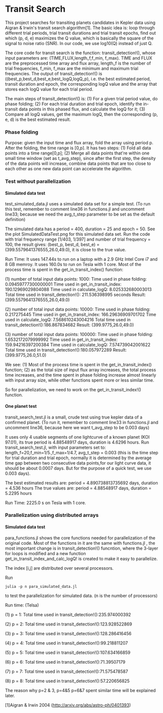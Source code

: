 
# Transit Search

This project searches for transiting planets candidates in Kepler data using Aigran & Irwin's transit search algorithm[1]. The basic idea is: loop through different trial periods, trial transit durations and trial transit epochs, find out which (p, d, e) maximizes the Q value, which is basically the square of the signal to noise ratio (SNR). In our code, we use log10(Q) instead of just Q.  

The core code for transit search is the function: transit_detection!(), whose input parameters are: (TIME,FLUX,length_f,f_min, f_max). TIME and FLUX are the preprocessed time array and flux array, length_f is the number of trial frequencies, f_min, f_max are the minimum and maximum trial frequencies. The output of transit_detection!() is ((best_p,best_d,best_e,best_logQ,logQ_p), i.e. the best estimated period, transit duration and epoch, the corresponding logQ value and the array that stores each logQ value for each trial period.

The main steps of transit_detection!() is: (1) For a given trial period value, do phase folding; (2) For each trial duration and trial epoch, identify the in-transit data points in this phased flux, and calculate the logQ for it; (3) Compare all logQ values, get the maximum logQ, then the corresponding (p, e, d) is the best estimated result.

### Phase folding

Purpose: given the input time and flux array, fold the array using period p. After the folding, the time range is [0,p]. It has two steps: (1) Fold all data points into a time range[0,p]; (2) Merge all data points that're within one small time window (set as t_avg_step), since after the first step, the density of the data points will increase, combine data points that are too close to each other as one new data point can accelerate the algorithm.

### Test without parallelization

#### Simulated data test

test_simulated_data.jl uses a simulated data set for a simple test. (To run this test, remember to comment line36 in functions.jl and uncomment line33; because we need the avg_t_step parameter to be set as the default definition)

The simulated data has a period = 400, duration = 25 and epoch = 50. See the plot SimulatedDataTest.png for this simulated data set.
Run the code with trial frequency range [1/403, 1/397] and number of trial frequency = 100, the result gives: (best_p, best_d, best_e) = (399.5579641376555,26.0,49.0), it is close to the true value.

Run Time: It uses 147.44s to run on a laptop with a 2.9 GHz Intel Core i7 and 8 GB memroy. It uses 160.0s to run on Tesla with 1 core. Most of the process time is spent in the get_in_transit_index() function:

(1) number of total input data points: 1000:
Time used in phase folding: 0.09459777300000001
Time used in get_in_transit_index: 190.12969029804088
Time used in calculate_logQ: 8.025332680003013
Total time used in transit_detection!(): 211.536398995 seconds
Result: (399.5579641376555,26.0,49.0)

(2) number of total input data points: 10000:
Time used in phase folding: 0.217275445
Time used in get_in_transit_index: 166.29636909701702
Time used in calculate_logQ: 7.568610243004216
Total time used in transit_detection!():186.867834682
Result: (399.9775,26.0,49.0)

(3) number of total input data points: 100000:
Time used in phase folding: 1.6532172079999992
Time used in get_in_transit_index: 159.94216397200384
Time used in calculate_logQ: 7.574739042001622
Total time used in transit_detection!():180.057972289
Result: (399.9775,26.0,51.0)

We see: (1) Most of the process time is spent in the get_in_transit_index() function;
(2) as the total size of input flux array increases, the total process time increases, and the time spent in phase folding increase almost linearly with input array size, while other functions spent more or less similar time.

So for parallelization, we need to work on the get_in_transit_index!() function.

#### One planet test

transit_search_test.jl is a small, crude test using true kepler data of a confirmed planet.	(To run it, remember to comment line33 in functions.jl and uncomment line36, because here we want t_avg_step to be 0.003 days)

It uses only 4 usable segments of one lightcurve of a known planet (KOI 97.01), its true period is 4.88548917 days, duration is 4.6296 hours. Run transit_search_test.jl, with input parameters set to: length_f=20,f_min=1/5.,f_max=1/4.7, avg_t_step = 0.003 (this is the time step for trial duration and trial epoch, normally it is determined by the average time gap between two consecutive data points,for our light curve data, it should be about 0.0007 days. But for the purpose of a quick test, we use 0.003 days). 

The best estimated results are: period = 4.890738813735692 days, duration = 4.536 hours
The true values are: period = 4.88548917 days, duration = 5.2295 hours

Run Time: 2225.0 s on Tesla with 1 core.


### Parallelization using distributed arrays

#### Simulated data test

para_functions.jl shows the core functions needed for parallelization of the original code. Most of the functions in it are the same with functions.jl , the most important change is in transit_detection!() funcntion, where the 3-layer for loops is modified and a new function get_in_transit_index_and_calc_logQ! is created to make it easy to parallelize.

The index [i,j] are distributed over several processors.

Run 
```
julia -p n para_simulated_data.jl 
```
to test the parallelization for simulated data. (n is the number of processors)

Run time: (Telsa)

(1) p = 1: Total time used in transit_detection!():235.974000392

(2) p = 2: Total time used in transit_detection!():123.928522869

(3) p = 3: Total time used in transit_detection!():128.286416456

(4) p = 4: Total time used in transit_detection!():99.218811207

(5) p = 5: Total time used in transit_detection!():107.634166859 

(6) p = 6: Total time used in transit_detection!():71.39507179

(7) p = 7: Total time used in transit_detection!():71.575478587

(8) p = 8: Total time used in transit_detection!():57.220656825

The reason why p=2 & 3, p=4&5 p=6&7 spent similar time will be explained later.

[1]Aigran & Irwin 2004 (http://arxiv.org/abs/astro-ph/0401393)
